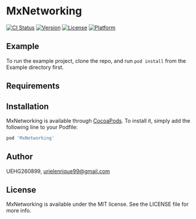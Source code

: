 # MxNetworking

[![CI Status](https://img.shields.io/travis/UEHG260899/MxNetworking.svg?style=flat)](https://travis-ci.org/UEHG260899/MxNetworking)
[![Version](https://img.shields.io/cocoapods/v/MxNetworking.svg?style=flat)](https://cocoapods.org/pods/MxNetworking)
[![License](https://img.shields.io/cocoapods/l/MxNetworking.svg?style=flat)](https://cocoapods.org/pods/MxNetworking)
[![Platform](https://img.shields.io/cocoapods/p/MxNetworking.svg?style=flat)](https://cocoapods.org/pods/MxNetworking)

## Example

To run the example project, clone the repo, and run `pod install` from the Example directory first.

## Requirements

## Installation

MxNetworking is available through [CocoaPods](https://cocoapods.org). To install
it, simply add the following line to your Podfile:

```ruby
pod 'MxNetworking'
```

## Author

UEHG260899, urielenrique99@gmail.com

## License

MxNetworking is available under the MIT license. See the LICENSE file for more info.
